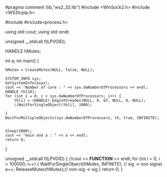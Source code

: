 #pragma comment (lib,"ws2_32.lib")
#include <WinSock2.h>
#include <WS2tcpip.h>

#include <iostream>
#include<process.h>

using std::cout;
using std::endl;

unsigned __stdcall f(LPVOID);

HANDLE hMutex;

int a;
int main()
{
	
	hMutex = CreateMutex(NULL, false, NULL);

	SYSTEM_INFO sys;
	GetSystemInfo(&sys);
	cout << "Number of core : " << sys.dwNumberOfProcessors << endl;
	HANDLE th[10];
	for (int i = 0; i < sys.dwNumberOfProcessors; i++) {
		th[i] = (HANDLE)_beginthreadex(NULL, 0, &f, NULL, 0, NULL);
		//WaitForSingleObject(th[i], 1000); 
		
	}
	WaitForMultipleObjects(sys.dwNumberOfProcessors, th, true, INFINITE);

	
	Sleep(1000);
	cout << "main end a : " << a << endl;
	return 0;
}

unsigned __stdcall f(LPVOID)
{
	//cout << __FUNCTION__ << endl;
	for (int i = 0; i < 100000; i++) {
		WaitForSingleObject(hMutex, INFINITE); // sig -> non signal
		a++;
		ReleaseMutex(hMutex);// non-sig -> sig
	}
	return 0;
}
